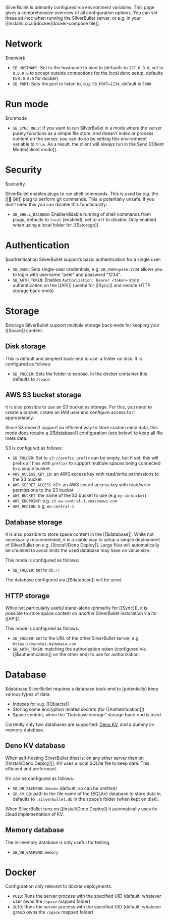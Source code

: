 SilverBullet is primarily configured via environment variables. This page gives a comprehensive overview of all configuration options. You can set these ad-hoc when running the SilverBullet server, or e.g. in your [[Install/Local$docker|docker-compose file]].

# Network
$network

* `SB_HOSTNAME`: Set to the hostname to bind to (defaults to `127.0.0.0`, set to `0.0.0.0` to accept outside connections for the local deno setup, defaults to `0.0.0.0` for docker)
* `SB_PORT`: Sets the port to listen to, e.g. `SB_PORT=1234`, default is `3000`

# Run mode
$runmode

* `SB_SYNC_ONLY`: If you want to run SilverBullet in a mode where the server purely functions as a simple file store, and doesn’t index or process content on the server, you can do so by setting this environment variable to `true`. As a result, the client will always run in the Sync [[Client Modes|client mode]].

# Security
$security

SilverBullet enables plugs to run shell commands. This is used by e.g. the [[🔌 Git]] plug to perform git commands. This is potentially unsafe. If you don’t need this you can disable this functionality:

* `SB_SHELL_BACKEND`: Enable/disable running of shell commands from plugs, defaults to `local` (enabled), set to `off` to disable. Only enabled when using a local folder for [[$storage]].

# Authentication
$authentication
SilverBullet supports basic authentication for a single user.

* `SB_USER`: Sets single-user credentials, e.g. `SB_USER=pete:1234` allows you to login with username “pete” and password “1234”.
* `SB_AUTH_TOKEN`: Enables `Authorization: Bearer <token>` style authentication on the [[API]] (useful for [[Sync]] and remote HTTP storage back-ends).

# Storage
$storage
SilverBullet support multiple storage back-ends for keeping your [[Space]] content.

## Disk storage
This is default and simplest back-end to use: a folder on disk. It is configured as follows:

* `SB_FOLDER`: Sets the folder to expose. In the docker container this defaults to `/space`.

## AWS S3 bucket storage
It is also possible to use an S3 bucket as storage. For this, you need to create a bucket, create an IAM user and configure access to it appropriately.

Since S3 doesn’t support an efficient way to store custom meta data, this mode does require a [[$database]] configuration (see below) to keep all file meta data.

S3 is configured as follows:

* `SB_FOLDER`: Set to `s3://prefix`. `prefix` can be empty, but if set, this will prefix all files with `prefix/` to support multiple spaces being connected to a single bucket.
* `AWS_ACCESS_KEY_ID`: an AWS access key with read/write permissions to the S3 bucket
* `AWS_SECRET_ACCESS_KEY`: an AWS secret access key with read/write permissions to the S3 bucket
* `AWS_BUCKET`: the name of the S3 bucket to use (e.g `my-sb-bucket`)
* `AWS_ENDPOINT`: e.g. `s3.eu-central-1.amazonaws.com`
* `AWS_REGION`: e.g. `eu-central-1`

## Database storage
It is also possible to store space content in the [[$database]]. While not necessarily recommended, it is a viable way to setup a simple deployment of SilverBullet on e.g. [[Install/Deno Deploy]]. Large files will automatically be chunked to avoid limits the used database may have on value size.

This mode is configured as follows:

* `SB_FOLDER`: set to `db://`

The database configured via [[$database]] will be used.

## HTTP storage
While not particularly useful stand-alone (primarily for [[Sync]]), it is possible to store space content on _another_ SilverBullet installation via its [[API]].

This mode is configured as follows:

* `SB_FOLDER`: set to the URL of the other SilverBullet server, e.g. `https://mynotes.mydomain.com`
* `SB_AUTH_TOKEN`: matching the authorization token (configured via [[$authentication]] on the other end) to use for authorization.

# Database
$database
SilverBullet requires a database back-end to (potentially) keep various types of data:

* Indexes for e.g. [[Objects]]
* Storing some encryption related secrets (for [[Authentication]])
* Space content, when the “Database storage” storage back-end is used

Currently only two databases are supported: [Deno KV](https://deno.com/kv), and a dummy in-memory database.

## Deno KV database
When self-hosting SilverBullet (that is: on any other server than on [[Install/Deno Deploy]]), KV uses a local SQLite file to keep data. This efficient and performant.

KV can be configured as follows:

* `SB_DB_BACKEND`: `denokv` (default, so can be omitted)
* `SB_KV_DB`: path to the file name of the (SQLite) database to store data in, defaults to `.silverbullet.db` in the space’s folder (when kept on disk).

When SilverBullet runs on [[Install/Deno Deploy]] it automatically uses its cloud implementation of KV.

## Memory database
The in-memory database is only useful for testing. 

* `SB_DB_BACKEND`: `memory`

# Docker
Configuration only relevant to docker deployments:

* `PUID`: Runs the server process with the specified UID (default: whatever user owns the `/space` mapped folder)
* `GUID`: Runs the server process with the specified GID (default: whatever group owns the `/space` mapped folder)
